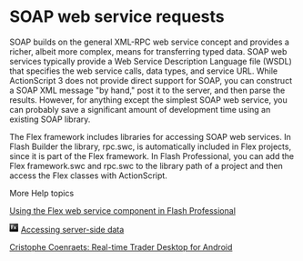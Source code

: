 # SOAP web service requests

SOAP builds on the general XML-RPC web service concept and provides a richer,
albeit more complex, means for transferring typed data. SOAP web services
typically provide a Web Service Description Language file (WSDL) that specifies
the web service calls, data types, and service URL. While ActionScript 3 does
not provide direct support for SOAP, you can construct a SOAP XML message "by
hand," post it to the server, and then parse the results. However, for anything
except the simplest SOAP web service, you can probably save a significant amount
of development time using an existing SOAP library.

The Flex framework includes libraries for accessing SOAP web services. In Flash
Builder the library, rpc.swc, is automatically included in Flex projects, since
it is part of the Flex framework. In Flash Professional, you can add the Flex
framework.swc and rpc.swc to the library path of a project and then access the
Flex classes with ActionScript.

More Help topics

[Using the Flex web service component in Flash Professional](http://tv.adobe.com/watch/adc-presents/use-the-flex-webservice-component-in-flash/)

![](../../img/flexLinkIndicator.png)
[Accessing server-side data](https://help.adobe.com/en_US/Flex/4.5/AccessingData/WS2db454920e96a9e51e63e3d11c0bf69084-7ff2.html)

[Cristophe Coenraets: Real-time Trader Desktop for Android](http://coenraets.org/blog/air-for-android-samples/real-time-trader-desktop-for-android/)
